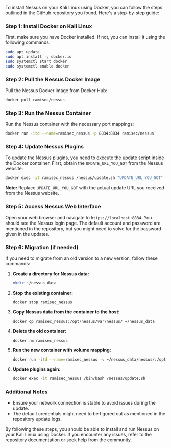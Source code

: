 To install Nessus on your Kali Linux using Docker, you can follow the steps outlined in the GitHub repository you found. Here's a step-by-step guide:

### Step 1: Install Docker on Kali Linux
First, make sure you have Docker installed. If not, you can install it using the following commands:

```bash
sudo apt update
sudo apt install -y docker.io
sudo systemctl start docker
sudo systemctl enable docker
```

### Step 2: Pull the Nessus Docker Image
Pull the Nessus Docker image from Docker Hub:

```bash
docker pull ramisec/nessus
```

### Step 3: Run the Nessus Container
Run the Nessus container with the necessary port mappings:

```bash
docker run -itd --name=ramisec_nessus -p 8834:8834 ramisec/nessus
```

### Step 4: Update Nessus Plugins
To update the Nessus plugins, you need to execute the update script inside the Docker container. First, obtain the `UPDATE_URL_YOU_GOT` from the Nessus website:

```bash
docker exec -it ramisec_nessus /nessus/update.sh "UPDATE_URL_YOU_GOT"
```

**Note:** Replace `UPDATE_URL_YOU_GOT` with the actual update URL you received from the Nessus website.

### Step 5: Access Nessus Web Interface
Open your web browser and navigate to `https://localhost:8834`. You should see the Nessus login page. The default account and password are mentioned in the repository, but you might need to solve for the password given in the updates.

### Step 6: Migration (if needed)
If you need to migrate from an old version to a new version, follow these commands:

1. **Create a directory for Nessus data:**
   ```bash
   mkdir ~/nessus_data
   ```

2. **Stop the existing container:**
   ```bash
   docker stop ramisec_nessus
   ```

3. **Copy Nessus data from the container to the host:**
   ```bash
   docker cp ramisec_nessus:/opt/nessus/var/nessus/ ~/nessus_data
   ```

4. **Delete the old container:**
   ```bash
   docker rm ramisec_nessus
   ```

5. **Run the new container with volume mapping:**
   ```bash
   docker run -itd --name=ramisec_nessus -v ~/nessus_data/nessus/:/opt/nessus/var/nessus/ -p 8834:8834 ramisec/nessus
   ```

6. **Update plugins again:**
   ```bash
   docker exec -it ramisec_nessus /bin/bash /nessus/update.sh
   ```

### Additional Notes
- Ensure your network connection is stable to avoid issues during the update.
- The default credentials might need to be figured out as mentioned in the repository update logs.

By following these steps, you should be able to install and run Nessus on your Kali Linux using Docker. If you encounter any issues, refer to the repository documentation or seek help from the community.
